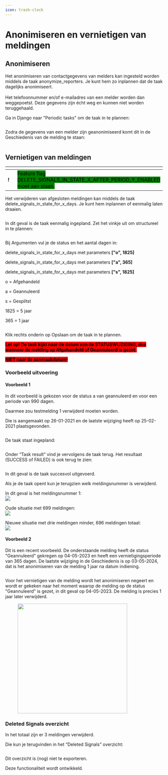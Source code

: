 ```yaml
---
icon: trash-clock
---
```


# Anonimiseren en vernietigen van meldingen

## Anonimiseren

Het anonimiseren van contactgegevens van melders kan ingesteld worden middels de taak anonymize\_reporters. Je kunt hem zo inplannen dat de taak dagelijks anonimiseert.\
\
Het telefoonnummer en/of e-mailadres van een melder worden dan weggepoetst. Deze gegevens zijn écht weg en kunnen niet worden teruggehaald.

Ga in Django naar "Periodic tasks" om de taak in te plannen:

<figure><img src="../../.gitbook/assets/image (130).png" alt=""><figcaption></figcaption></figure>

Zodra de gegevens van een melder zijn geanonimiseerd komt dit in de Geschiedenis van de melding te staan:

<figure><img src="../../.gitbook/assets/image (133).png" alt=""><figcaption></figcaption></figure>

## Vernietigen van meldingen

<table data-header-hidden><thead><tr><th width="40"></th><th></th></tr></thead><tbody><tr><td><strong>!</strong></td><td><mark style="background-color:green;">Feature flag DELETE_SIGNALS_IN_STATE_X_AFTER_PERIOD_Y_ENABLED moet aan staan.</mark></td></tr></tbody></table>

Het verwijderen van afgesloten meldingen kan middels de taak delete\_signals\_in\_state\_for\_x\_days. Je kunt hem inplannen of eenmalig laten draaien.

<figure><img src="../../.gitbook/assets/image (119).png" alt=""><figcaption></figcaption></figure>

In dit geval is de taak eenmalig ingepland. Zet het vinkje uit om structureel in te plannen:

<figure><img src="../../.gitbook/assets/image (120).png" alt=""><figcaption></figcaption></figure>

Bij Argumenten vul je de status en het aantal dagen in:

delete\_signals\_in\_state\_for\_x\_days met parameters **\["o", 1825]**

delete\_signals\_in\_state\_for\_x\_days met parameters **\["a", 365]**

delete\_signals\_in\_state\_for\_x\_days met parameters **\["s", 1825]**

&#x20;

o = Afgehandeld

a = Geannuleerd

s = Gesplitst

&#x20;

1825 = 5 jaar

365 = 1 jaar

<figure><img src="../../.gitbook/assets/image (121).png" alt=""><figcaption></figcaption></figure>

Klik rechts onderin op Opslaan om de taak in te plannen.

<mark style="background-color:red;">**Let op! De taak kijkt naar de datum van de STATUSWIJZIGING, dus wanneer de melding op Afgehandeld of Geannuleerd is gezet.**</mark>

<mark style="background-color:red;">**NIET naar de aanmaakdatum!**</mark>

### **Voorbeeld uitvoering**

#### **Voorbeeld 1**

In dit voorbeeld is gekozen voor de status a van geannuleerd en voor een periode van 990 dagen.

Daarmee zou testmelding 1 verwijderd moeten worden.

Die is aangemaakt op 26-01-2021 en de laatste wijziging heeft op 25-02-2021 plaatsgevonden.

<figure><img src="../../.gitbook/assets/image (122).png" alt=""><figcaption></figcaption></figure>

De taak staat ingepland:

<figure><img src="../../.gitbook/assets/image (123).png" alt=""><figcaption></figcaption></figure>

Onder “Task result” vind je vervolgens de taak terug. Het resultaat (SUCCESS of FAILED) is ook terug te zien:

<figure><img src="../../.gitbook/assets/image (124).png" alt=""><figcaption></figcaption></figure>

In dit geval is de taak succesvol uitgevoerd.



Als je de taak opent kun je terugzien welk meldingsnummer is verwijderd.

In dit geval is het meldingsnummer 1:\
![](<../../.gitbook/assets/image (126).png>)

Oude situatie met 699 meldingen:\
![](<../../.gitbook/assets/image (127).png>)

Nieuwe situatie met drie meldingen minder, 696 meldingen totaal:\
![](<../../.gitbook/assets/image (128).png>)

#### Voorbeeld 2

Dit is een recent voorbeeld. De onderstaande melding heeft de status "Geannuleerd" gekregen op 04-05-2023 en heeft een vernietigingsperiode van 365 dagen. De laatste wijziging in de Geschiedenis is op 03-05-2024, dat is het anonimiseren van de melding 1 jaar na datum indiening.

<figure><img src="../../.gitbook/assets/image (263).png" alt=""><figcaption></figcaption></figure>

Voor het vernietigen van de melding wordt het anonimiseren negeert en wordt er gekeken naar het moment waarop de melding op de status "Geannuleerd" is gezet, in dit geval op 04-05-2023. De melding is precies 1 jaar later verwijderd.

<div align="left" data-full-width="false">

<figure><img src="../../.gitbook/assets/image (264).png" alt="" width="350"><figcaption></figcaption></figure>

</div>

### Deleted Signals overzicht

In het totaal zijn er 3 meldingen verwijderd.

Die kun je terugvinden in het “Deleted Signals” overzicht:

<figure><img src="../../.gitbook/assets/image (129).png" alt=""><figcaption></figcaption></figure>

Dit overzicht is (nog) niet te exporteren.

Deze functionaliteit wordt ontwikkeld.

